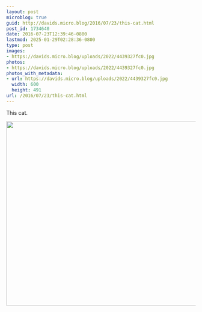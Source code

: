 ```yaml
---
layout: post
microblog: true
guid: http://davids.micro.blog/2016/07/23/this-cat.html
post_id: 1734640
date: 2016-07-23T12:39:46-0800
lastmod: 2025-01-29T02:28:36-0800
type: post
images:
- https://davids.micro.blog/uploads/2022/4439327fc0.jpg
photos:
- https://davids.micro.blog/uploads/2022/4439327fc0.jpg
photos_with_metadata:
- url: https://davids.micro.blog/uploads/2022/4439327fc0.jpg
  width: 600
  height: 491
url: /2016/07/23/this-cat.html
---
```

This cat.

<img src="/uploads/2022/4439327fc0.jpg" width="600" height="491" alt="">
